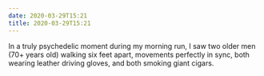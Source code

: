 ```yaml
---
date: 2020-03-29T15:21
title: 2020-03-29T15:21
---
```


In a truly psychedelic moment during my morning run, I saw two older men (70+ years old) walking six feet apart, movements perfectly in sync, both wearing leather driving gloves, and both smoking giant cigars.
